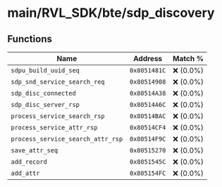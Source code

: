 # main/RVL_SDK/bte/sdp_discovery

## Functions

| Name | Address | Match % |
|------|---------|---------|
| `sdpu_build_uuid_seq` | `0x8051481C` | :x: (0.0%) |
| `sdp_snd_service_search_req` | `0x80514908` | :x: (0.0%) |
| `sdp_disc_connected` | `0x80514A38` | :x: (0.0%) |
| `sdp_disc_server_rsp` | `0x80514A6C` | :x: (0.0%) |
| `process_service_search_rsp` | `0x80514BAC` | :x: (0.0%) |
| `process_service_attr_rsp` | `0x80514CF4` | :x: (0.0%) |
| `process_service_search_attr_rsp` | `0x80514F9C` | :x: (0.0%) |
| `save_attr_seq` | `0x80515270` | :x: (0.0%) |
| `add_record` | `0x8051545C` | :x: (0.0%) |
| `add_attr` | `0x805154FC` | :x: (0.0%) |